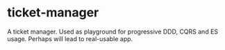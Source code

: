 # ticket-manager
A ticket manager. Used as playground for progressive DDD, CQRS and ES usage. Perhaps will lead to real-usable app.
